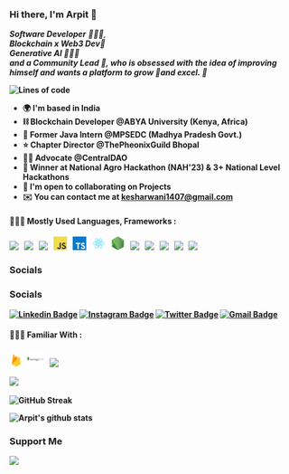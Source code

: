 ### Hi there, I'm Arpit 👋

<p>
  <em>
    <b>Software Developer</b> 👨🏼‍💻, <br><b>Blockchain x Web3 Dev<b>🔗<br><b>Generative AI<b> 🧑🏼‍🏫 <br>and a <b>Community Lead 🎨,  who is <b>obsessed</b>
    with the idea of <b>improving</b> himself and wants a <b>platform</b> to 
    <b>grow</b> 🚀and 
    <b>excel.</b> 🏅
  </em>  
</p>
 
 ![Lines of code](https://img.shields.io/badge/From%20Hello%20World%20I've%20written-324786+%20Lines%20of%20code-blue)

* 🌍 I'm based in India
* ⛓️ Blockchain Developer @ABYA University (Kenya, Africa)
* 💼 Former Java Intern @MPSEDC (Madhya Pradesh Govt.)
* ⭐ Chapter Director @ThePheonixGuild Bhopal
* 👨‍💻 Advocate @CentralDAO
* 🚀 Winner at National Agro Hackathon (NAH'23) & 3+ National Level Hackathons
* 🤝 I'm open to collaborating on Projects
* ✉️ You can contact me at [kesharwani1407@gmail.com](mailto:kesharwani1407@gmail.com)



#### 👨🏻‍💻 Mostly Used Languages, Frameworks :

<img height="24" src="https://skillicons.dev/icons?i=java">&nbsp;&nbsp;
<img height="24" src="https://skillicons.dev/icons?i=spring">&nbsp;&nbsp;
<img height="24" src="https://skillicons.dev/icons?i=solidity">&nbsp;&nbsp;
<img height="24" src="https://raw.githubusercontent.com/github/explore/80688e429a7d4ef2fca1e82350fe8e3517d3494d/topics/javascript/javascript.png">&nbsp;&nbsp;
<img height="24" src="https://raw.githubusercontent.com/github/explore/80688e429a7d4ef2fca1e82350fe8e3517d3494d/topics/typescript/typescript.png">&nbsp;&nbsp;
<img height="24" src="https://raw.githubusercontent.com/github/explore/80688e429a7d4ef2fca1e82350fe8e3517d3494d/topics/react/react.png">&nbsp;&nbsp;
<img height="24" src="https://raw.githubusercontent.com/github/explore/80688e429a7d4ef2fca1e82350fe8e3517d3494d/topics/nodejs/nodejs.png">&nbsp;&nbsp;
<img height="24" src="https://skillicons.dev/icons?i=nextjs">&nbsp;&nbsp;
<img height="24" src="https://skillicons.dev/icons?i=html">&nbsp;&nbsp;
<img height="24" src="https://skillicons.dev/icons?i=tailwind">&nbsp;&nbsp;
<img height="24" src="https://skillicons.dev/icons?i=bootstrap">&nbsp;&nbsp;
<img height="24" src="https://skillicons.dev/icons?i=mysql">&nbsp;&nbsp;




### Socials

### Socials

<p align="center">
<!--     <a href="https://www.dev.to/arpitghura" target="_blank" rel="noreferrer"><img src="	https://img.shields.io/badge/dev.to-0A0A0A?style=for-the-badge&logo=devdotto&logoColor=white"/></a>  -->
<!--     <a href="https://discord.com/users/Arpit#5866" target="_blank" rel="noreferrer"><img src="https://img.shields.io/badge/Discord-5865F2?style=for-the-badge&logo=discord&logoColor=white"/></a>  -->
<!--     <a href="https://www.github.com/arpitghura" target="_blank" rel="noreferrer"><img src="https://img.shields.io/badge/GitHub-100000?style=for-the-badge&logo=github&logoColor=white"/></a>  -->
<!--     <a href="https://www.stackoverflow.com/users/17652503/arpit-ghura" target="_blank" rel="noreferrer"><img src="https://img.shields.io/badge/Stack_Overflow-FE7A16?style=for-the-badge&logo=stack-overflow&logoColor=white"/></a>  -->


[![Linkedin Badge](https://img.shields.io/badge/-arpiitt-blue?style=for-the-badge&logo=Linkedin&logoColor=white&link=https://www.linkedin.com/in/arpiitt/)](https://www.linkedin.com/in/arpiitt)
[![Instagram Badge](https://img.shields.io/badge/-itz.arpiit-red?style=for-the-badge&logo=instagram&logoColor=white&link=https://www.instagram.com/itz.arpiit/)](https://www.instagram.com/itz.arpiit/)
[![Twitter Badge](https://img.shields.io/badge/-0xarpiit-skyblue?style=for-the-badge&logo=Twitter&logoColor=white&link=https://twitter.com/0xarpiit)](https://twitter.com/0xarpiit)
[![Gmail Badge](https://img.shields.io/badge/-kesharwani1407@gmail.com-c14438?style=for-the-badge&logo=Gmail&logoColor=white&link=mailto:kesharwani1407@gmail.com)](mailto:kesharwani1407@gmail.com)




#### 👨🏻‍💻 Familiar With :


<img height="24" src="https://raw.githubusercontent.com/github/explore/80688e429a7d4ef2fca1e82350fe8e3517d3494d/topics/firebase/firebase.png">&nbsp;&nbsp;<img height="30" src="https://raw.githubusercontent.com/github/explore/80688e429a7d4ef2fca1e82350fe8e3517d3494d/topics/mongodb/mongodb.png">&nbsp;&nbsp;
<img height="24" src="https://skillicons.dev/icons?i=docker">&nbsp;&nbsp;</code> <br>

<img src="https://github-profile-trophy.vercel.app/?username=arpiitt&theme=onedark&column=3&margin-w=15&margin-h=15">
 
    
![GitHub Streak](https://github-readme-streak-stats.herokuapp.com/?user=arpiitt&theme=tokyonight&count_private=true)

![Arpit's github stats](https://github-readme-stats.vercel.app/api?username=arpiitt&show_icons=true&hide_border=true&theme=tokyonight&count_private=true)

### Support Me

<a href="https://www.buymeacoffee.com/arpiitt "><img src="https://cdn.buymeacoffee.com/buttons/v2/default-yellow.png" width="200" /></a>
    

    

